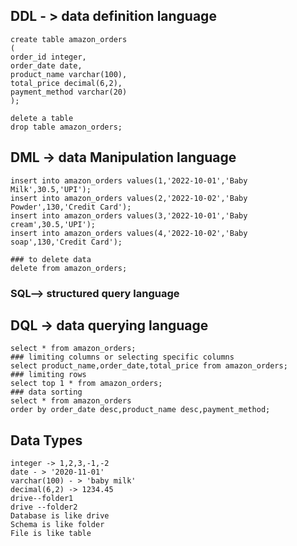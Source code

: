 ## DDL - > data definition language
```
create table amazon_orders
(
order_id integer,
order_date date,
product_name varchar(100),
total_price decimal(6,2),
payment_method varchar(20)
);

delete a table
drop table amazon_orders;
```
## DML -> data Manipulation language
```
insert into amazon_orders values(1,'2022-10-01','Baby Milk',30.5,'UPI');
insert into amazon_orders values(2,'2022-10-02','Baby Powder',130,'Credit Card');
insert into amazon_orders values(3,'2022-10-01','Baby cream',30.5,'UPI');
insert into amazon_orders values(4,'2022-10-02','Baby soap',130,'Credit Card');

### to delete data
delete from amazon_orders;
```
### SQL--> structured query language

## DQL -> data querying language
```
select * from amazon_orders;
### limiting columns or selecting specific columns
select product_name,order_date,total_price from amazon_orders;
### limiting rows
select top 1 * from amazon_orders;
### data sorting
select * from amazon_orders
order by order_date desc,product_name desc,payment_method;
```
## Data Types
```
integer -> 1,2,3,-1,-2
date - > '2020-11-01'
varchar(100) - > 'baby milk'
decimal(6,2) -> 1234.45
drive--folder1
drive --folder2
Database is like drive
Schema is like folder
File is like table
```

